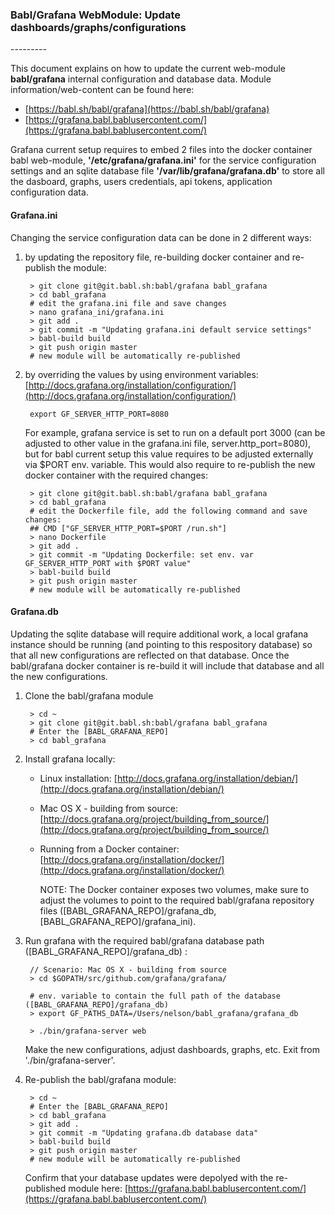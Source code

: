 <h3>Babl/Grafana WebModule: Update dashboards/graphs/configurations</h3>
---------

This document explains on how to update the current web-module <b>babl/grafana</b> internal configuration and database data. Module information/web-content can be found here:

* [https://babl.sh/babl/grafana](https://babl.sh/babl/grafana)
* [https://grafana.babl.bablusercontent.com/](https://grafana.babl.bablusercontent.com/)

Grafana current setup requires to embed 2 files into the docker container babl web-module, <b>'/etc/grafana/grafana.ini'</b> for the service configuration settings and an sqlite database file <b>'/var/lib/grafana/grafana.db'</b> to store all the dasboard, graphs, users credentials, api tokens, application configuration data.

<h4>Grafana.ini</h4>
Changing the service configuration data can be done in 2 different ways:

1. by updating the repository file, re-building docker container and re-publish the module:


		> git clone git@git.babl.sh:babl/grafana babl_grafana
		> cd babl_grafana
		# edit the grafana.ini file and save changes
		> nano grafana_ini/grafana.ini
		> git add .
		> git commit -m "Updating grafana.ini default service settings"
		> babl-build build
		> git push origin master
		# new module will be automatically re-published


2. by overriding the values by using environment variables: [http://docs.grafana.org/installation/configuration/](http://docs.grafana.org/installation/configuration/)

		export GF_SERVER_HTTP_PORT=8080

	For example, grafana service is set to run on a default port 3000 (can be adjusted to other value in the grafana.ini file, server.http_port=8080), but for babl current setup this value requires to be adjusted externally via $PORT env. variable. This would also require to re-publish the new docker container with the required changes:

		> git clone git@git.babl.sh:babl/grafana babl_grafana
		> cd babl_grafana
		# edit the Dockerfile file, add the following command and save changes:
		## CMD ["GF_SERVER_HTTP_PORT=$PORT /run.sh"]
		> nano Dockerfile
		> git add .
		> git commit -m "Updating Dockerfile: set env. var GF_SERVER_HTTP_PORT with $PORT value"
		> babl-build build
		> git push origin master
		# new module will be automatically re-published


<h4>Grafana.db</h4>

Updating the sqlite database will require additional work, a local grafana instance should be running (and pointing to this respository database) so that all new configurations are reflected on that database. Once the babl/grafana docker container is re-build it will include that database and all the new configurations.


1. Clone the babl/grafana module

		> cd ~
		> git clone git@git.babl.sh:babl/grafana babl_grafana
		# Enter the [BABL_GRAFANA_REPO]
		> cd babl_grafana

2. Install grafana locally:
	
	- Linux installation:
	[http://docs.grafana.org/installation/debian/](http://docs.grafana.org/installation/debian/)
	
	- Mac OS X - building from source:
	[http://docs.grafana.org/project/building_from_source/](http://docs.grafana.org/project/building_from_source/)
	
	- Running from a Docker container:
	[http://docs.grafana.org/installation/docker/](http://docs.grafana.org/installation/docker/)
	
		NOTE: The Docker container exposes two volumes, make sure to adjust the volumes to point to the required babl/grafana repository files ([BABL_GRAFANA_REPO]/grafana_db, [BABL_GRAFANA_REPO]/grafana_ini).
	
3. Run grafana with the required babl/grafana database path ([BABL_GRAFANA_REPO]/grafana_db) :

		// Scenario: Mac OS X - building from source
		> cd $GOPATH/src/github.com/grafana/grafana/

		# env. variable to contain the full path of the database ([BABL_GRAFANA_REPO]/grafana_db)
		> export GF_PATHS_DATA=/Users/nelson/babl_grafana/grafana_db

		> ./bin/grafana-server web
	
	Make the new configurations, adjust dashboards, graphs, etc. Exit from './bin/grafana-server'.
	
4. Re-publish the babl/grafana module:

		> cd ~
		# Enter the [BABL_GRAFANA_REPO]
		> cd babl_grafana
		> git add .
		> git commit -m "Updating grafana.db database data"
		> babl-build build
		> git push origin master
		# new module will be automatically re-published

	Confirm that your database updates were depolyed with the re-published module here: [https://grafana.babl.bablusercontent.com/](https://grafana.babl.bablusercontent.com/)